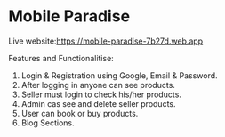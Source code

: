 # Mobile Paradise
Live website:https://mobile-paradise-7b27d.web.app

Features and Functionalitise:
1. Login & Registration using Google, Email & Password.
2. After logging in anyone can see products.
3. Seller must login to check his/her products.
4. Admin cas see and delete seller products.
5. User can book or buy products.
6. Blog Sections.


